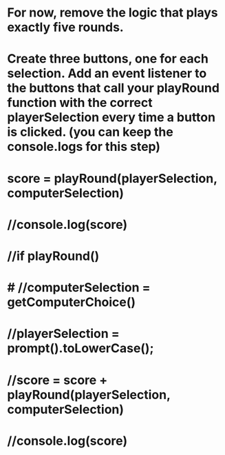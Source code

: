 # For now, remove the logic that plays exactly five rounds.

# Create three buttons, one for each selection. Add an event listener to the buttons that call your playRound function with the correct playerSelection every time a button is clicked. (you can keep the console.logs for this step)
# score = playRound(playerSelection, computerSelection)
  #  //console.log(score)
   # //if playRound()  
#     # //computerSelection = getComputerChoice()
#    //playerSelection = prompt().toLowerCase();
#     //score = score + playRound(playerSelection, computerSelection)
#    //console.log(score)

